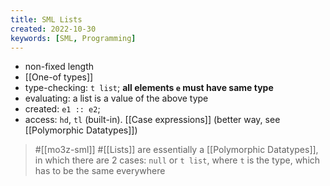 ```yaml
---
title: SML Lists
created: 2022-10-30
keywords: [SML, Programming]
---
```


- non-fixed length
- [[One-of types]]
- type-checking: `t list`; **all elements `e` must have same type**
- evaluating: a list is a value of the above type
- created: `e1 :: e2`;
- access: `hd`, `tl` (built-in). [[Case expressions]] (better way, see [[Polymorphic Datatypes]])

> #[[mo3z-sml]] #[[Lists]] are essentially a [[Polymorphic Datatypes]], in which there are 2 cases: `null` or `t list`, where `t` is the type, which has to be the same everywhere
